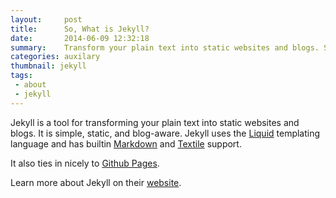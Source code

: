 ```yaml
---
layout:     post
title:      So, What is Jekyll?
date:       2014-06-09 12:32:18
summary:    Transform your plain text into static websites and blogs. Simple, static, and blog-aware.
categories: auxilary
thumbnail: jekyll
tags:
 - about
 - jekyll
---
```


Jekyll is a tool for transforming your plain text into static websites and
blogs. It is simple, static, and blog-aware. Jekyll uses the
[Liquid](https://docs.shopify.com/themes/liquid-basics) templating
language and has builtin [Markdown](https://daringfireball.net/projects/markdown/)
and [Textile](https://en.wikipedia.org/wiki/Textile_(markup_language)) support.

It also ties in nicely to [Github Pages](https://pages.github.com/).

Learn more about Jekyll on their [website](https://jekyllrb.com/).
